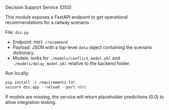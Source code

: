 Decision Support Service (DSS)

This module exposes a FastAPI endpoint to get operational recommendations for a railway scenario.

File: `dss.py`

- Endpoint: `POST /recommend`
- Payload: JSON with a top-level `data` object containing the scenario dictionary.
- Models: looks for `./models/conflict_model.pkl` and `./models/delay_model.pkl` relative to the backend folder.

Run locally:

```powershell
pip install -r requirements.txt
uvicorn dss:app --reload --port 8001
```

If models are missing, the service will return placeholder predictions (0.0) to allow integration testing.
